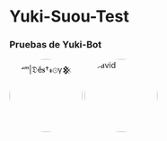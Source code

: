 # Yuki-Suou-Test
### Pruebas de Yuki-Bot 

<a href="https://github.com/The-King-Destroy" style="display: inline-block; text-decoration: none; border: none;">
    <img src="https://github.com/The-King-Destroy.png" width="130" height="130" alt="ⁱᵃᵐ|𝔇ĕ𝐬†𝓻⊙γ𒆜" style="border-radius: 80%;"/>
</a>
<a href="https://github.com/David-Chian" style="display: inline-block; text-decoration: none; border: none;">
    <img src="https://github.com/David-Chian.png" width="130" height="130" alt="David" style="border-radius: 80%;"/>
</a>
